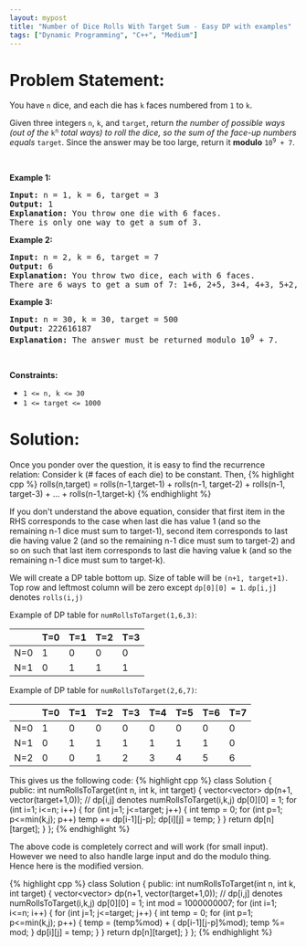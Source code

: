 ```yaml
---
layout: mypost
title: "Number of Dice Rolls With Target Sum - Easy DP with examples"
tags: ["Dynamic Programming", "C++", "Medium"]
---
```

# Problem Statement:
<p>You have <code>n</code> dice, and each die has <code>k</code> faces numbered from <code>1</code> to <code>k</code>.</p>

<p>Given three integers <code>n</code>, <code>k</code>, and <code>target</code>, return <em>the number of possible ways (out of the </em><code>k<sup>n</sup></code><em> total ways) </em><em>to roll the dice, so the sum of the face-up numbers equals </em><code>target</code>. Since the answer may be too large, return it <strong>modulo</strong> <code>10<sup>9</sup> + 7</code>.</p>

<p>&nbsp;</p>
<p><strong class="example">Example 1:</strong></p>

<pre>
<strong>Input:</strong> n = 1, k = 6, target = 3
<strong>Output:</strong> 1
<strong>Explanation:</strong> You throw one die with 6 faces.
There is only one way to get a sum of 3.
</pre>

<p><strong class="example">Example 2:</strong></p>

<pre>
<strong>Input:</strong> n = 2, k = 6, target = 7
<strong>Output:</strong> 6
<strong>Explanation:</strong> You throw two dice, each with 6 faces.
There are 6 ways to get a sum of 7: 1+6, 2+5, 3+4, 4+3, 5+2, 6+1.
</pre>

<p><strong class="example">Example 3:</strong></p>

<pre>
<strong>Input:</strong> n = 30, k = 30, target = 500
<strong>Output:</strong> 222616187
<strong>Explanation:</strong> The answer must be returned modulo 10<sup>9</sup> + 7.
</pre>

<p>&nbsp;</p>
<p><strong>Constraints:</strong></p>

<ul>
	<li><code>1 &lt;= n, k &lt;= 30</code></li>
	<li><code>1 &lt;= target &lt;= 1000</code></li>
</ul>

# Solution:
Once you ponder over the question, it is easy to find the recurrence relation:
Consider k (# faces of each die) to be constant. Then, 
 {% highlight cpp %} 
rolls(n,target) = rolls(n-1,target-1) + rolls(n-1, target-2) + rolls(n-1, target-3) + ... + rolls(n-1,target-k)
 {% endhighlight %}

If you don't understand the above equation, consider that first item in the RHS corresponds to the case when last die has value 1 (and so the remaining n-1 dice must sum to target-1), second item corresponds to last die having value 2 (and so the remaining n-1 dice must sum to target-2) and so on such that last item corresponds to last die having value k (and so the remaining n-1 dice must sum to target-k). 

We will create a DP table bottom up. Size of table will be `(n+1, target+1)`. Top row and leftmost column will be zero except `dp[0][0] = 1`.  `dp[i,j]` denotes `rolls(i,j)`

Example of DP table for `numRollsToTarget(1,6,3)`:

| |T=0|T=1|T=2|T=3|
|--|---|---|---|---|
| N=0 | 1 | 0 | 0 | 0 |
| N=1 | 0 | 1 | 1 | 1 |


Example of DP table for `numRollsToTarget(2,6,7)`:

| |T=0|T=1|T=2|T=3|T=4|T=5|T=6|T=7
|--|---|---|---|---|---|---|---|---|
| N=0 | 1 | 0 | 0 | 0 | 0 | 0 | 0 | 0 |
| N=1 | 0 | 1 | 1 | 1 | 1 | 1 | 1 | 0 |
| N=2 | 0 | 0 | 1 | 2 | 3 | 4 | 5 | 6 | 

This gives us the following code:
 {% highlight cpp %} 
class Solution {
public:
    int numRollsToTarget(int n, int k, int target) 
    {
        vector<vector<int>> dp(n+1, vector<int>(target+1,0));
        // dp[i,j] denotes numRollsToTarget(i,k,j)
        dp[0][0] = 1;
        for (int i=1; i<=n; i++)
        {
            for (int j=1; j<=target; j++)
            {
                int temp = 0;
                for (int p=1; p<=min(k,j); p++) 
                    temp += dp[i-1][j-p];
                dp[i][j] = temp;
            }
        }
        return dp[n][target];
    }
};
 {% endhighlight %}

The above code is completely correct and will work (for small input). However we need to also handle large input and do the modulo thing. Hence here is the modified version.

 {% highlight cpp %} 
class Solution {
public:
    int numRollsToTarget(int n, int k, int target) 
    {
        vector<vector<int>> dp(n+1, vector<int>(target+1,0));
        // dp[i,j] denotes numRollsToTarget(i,k,j)
        dp[0][0] = 1;
        int mod = 1000000007;
        for (int i=1; i<=n; i++)
        {
            for (int j=1; j<=target; j++)
            {
                int temp = 0;
                for (int p=1; p<=min(k,j); p++) 
                {
                    temp = (temp%mod) + ( dp[i-1][j-p]%mod);
                    temp %= mod;
                }
                dp[i][j] = temp;
            }
        }
        return dp[n][target];
    }
};
 {% endhighlight %}
